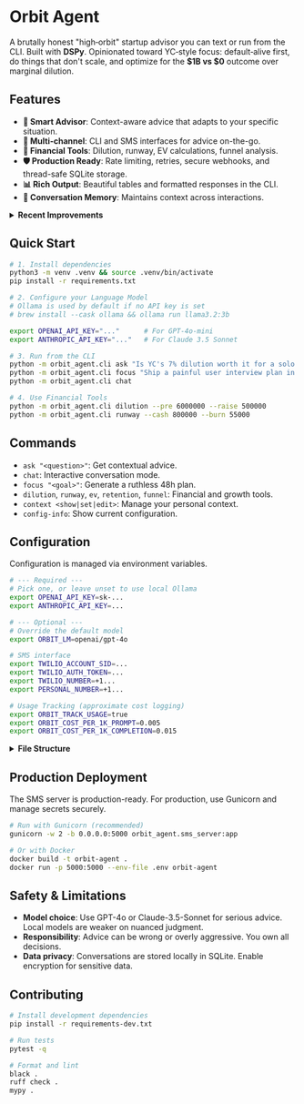 # Orbit Agent

A brutally honest "high‑orbit" startup advisor you can text or run from the CLI.
Built with **DSPy**. Opinionated toward YC‑style focus: default‑alive first, do things that don't scale, and optimize for the **$1B vs $0** outcome over marginal dilution.

## Features

- **🎯 Smart Advisor**: Context-aware advice that adapts to your specific situation.
- **📱 Multi-channel**: CLI and SMS interfaces for advice on-the-go.
- **🔧 Financial Tools**: Dilution, runway, EV calculations, funnel analysis.
- **🛡️ Production Ready**: Rate limiting, retries, secure webhooks, and thread-safe SQLite storage.
- **📊 Rich Output**: Beautiful tables and formatted responses in the CLI.
- **🔄 Conversation Memory**: Maintains context across interactions.

<details>
<summary><strong>Recent Improvements</strong></summary>

- **✅ Fixed Critical Issues:**
  - SMS integration now works correctly.
  - Thread-safe SQLite storage replaces fragile JSON files.
  - Proper error handling with retries and timeouts.
  - Secure Twilio webhook validation and rate limiting.
- **✅ Enhanced Experience:**
  - Smarter prompts that adapt to your context vs regurgitating playbooks.
  - Rich CLI with progress indicators and colored output.
  - Conversation memory across sessions.
  - Comprehensive logging and error handling.

</details>

## Quick Start

```bash
# 1. Install dependencies
python3 -m venv .venv && source .venv/bin/activate
pip install -r requirements.txt

# 2. Configure your Language Model
# Ollama is used by default if no API key is set
# brew install --cask ollama && ollama run llama3.2:3b

export OPENAI_API_KEY="..."      # For GPT-4o-mini
export ANTHROPIC_API_KEY="..."   # For Claude 3.5 Sonnet

# 3. Run from the CLI
python -m orbit_agent.cli ask "Is YC's 7% dilution worth it for a solo founder?"
python -m orbit_agent.cli focus "Ship a painful user interview plan in 48 hours"
python -m orbit_agent.cli chat

# 4. Use Financial Tools
python -m orbit_agent.cli dilution --pre 6000000 --raise 500000
python -m orbit_agent.cli runway --cash 800000 --burn 55000
```

## Commands

- `ask "<question>"`: Get contextual advice.
- `chat`: Interactive conversation mode.
- `focus "<goal>"`: Generate a ruthless 48h plan.
- `dilution`, `runway`, `ev`, `retention`, `funnel`: Financial and growth tools.
- `context <show|set|edit>`: Manage your personal context.
- `config-info`: Show current configuration.

## Configuration

Configuration is managed via environment variables.

```bash
# --- Required ---
# Pick one, or leave unset to use local Ollama
export OPENAI_API_KEY=sk-...
export ANTHROPIC_API_KEY=...

# --- Optional ---
# Override the default model
export ORBIT_LM=openai/gpt-4o

# SMS interface
export TWILIO_ACCOUNT_SID=...
export TWILIO_AUTH_TOKEN=...
export TWILIO_NUMBER=+1...
export PERSONAL_NUMBER=+1...

# Usage Tracking (approximate cost logging)
export ORBIT_TRACK_USAGE=true
export ORBIT_COST_PER_1K_PROMPT=0.005
export ORBIT_COST_PER_1K_COMPLETION=0.015
```

<details>
<summary><strong>File Structure</strong></summary>

```
orbit_agent/
  ├── cli.py                 # Rich CLI with proper logging
  ├── advisor.py             # Enhanced DSPy orchestration
  ├── config.py              # Structured configuration management
  ├── memory.py              # SQLite storage with fallbacks
  ├── sms_server.py          # Production-ready webhook server
  └── tools/                 # Financial calculation tools
playbooks/
  ├── high_orbit.yaml        # YC-style startup heuristics
  └── bootstrapped_saas.yaml # Alternative playbook
```

</details>

## Production Deployment

The SMS server is production-ready. For production, use Gunicorn and manage secrets securely.

```bash
# Run with Gunicorn (recommended)
gunicorn -w 2 -b 0.0.0.0:5000 orbit_agent.sms_server:app

# Or with Docker
docker build -t orbit-agent .
docker run -p 5000:5000 --env-file .env orbit-agent
```

## Safety & Limitations

- **Model choice**: Use GPT-4o or Claude-3.5-Sonnet for serious advice. Local models are weaker on nuanced judgment.
- **Responsibility**: Advice can be wrong or overly aggressive. You own all decisions.
- **Data privacy**: Conversations are stored locally in SQLite. Enable encryption for sensitive data.

## Contributing

```bash
# Install development dependencies
pip install -r requirements-dev.txt

# Run tests
pytest -q

# Format and lint
black .
ruff check .
mypy .
```
